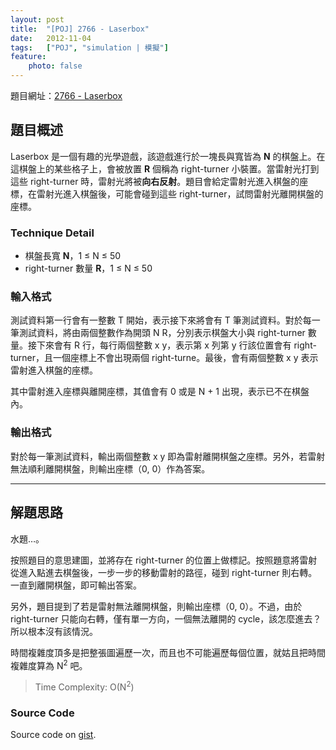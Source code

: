 ```yaml
---
layout: post
title:  "[POJ] 2766 - Laserbox"
date:   2012-11-04
tags:   ["POJ", "simulation | 模擬"]
feature:
    photo: false
---
```


題目網址：[2766 - Laserbox](http://poj.org/problem?id=2766)

## 題目概述

Laserbox 是一個有趣的光學遊戲，該遊戲進行於一塊長與寬皆為 **N** 的棋盤上。在這棋盤上的某些格子上，會被放置 **R** 個稱為 right-turner 小裝置。當雷射光打到這些 right-turner 時，雷射光將被**向右反射**。題目會給定雷射光進入棋盤的座標，在雷射光進入棋盤後，可能會碰到這些 right-turner，試問雷射光離開棋盤的座標。

### Technique Detail

- 棋盤長寬 **N**，1 ≤ N ≤ 50
- right-turner 數量 **R**，1 ≤ N ≤ 50

### 輸入格式

測試資料第一行會有一整數 T 開始，表示接下來將會有 T 筆測試資料。對於每一筆測試資料，將由兩個整數作為開頭 N R，分別表示棋盤大小與 right-turner 數量。接下來會有 R 行，每行兩個整數 x y，表示第 x 列第 y 行該位置會有 right-turner，且一個座標上不會出現兩個 right-turne。最後，會有兩個整數 x y 表示雷射進入棋盤的座標。

其中雷射進入座標與離開座標，其值會有 0 或是 N + 1 出現，表示已不在棋盤內。

### 輸出格式

對於每一筆測試資料，輸出兩個整數 x y 即為雷射離開棋盤之座標。另外，若雷射無法順利離開棋盤，則輸出座標（0, 0）作為答案。

---

## 解題思路

水題…。

按照題目的意思建圖，並將存在 right-turner 的位置上做標記。按照題意將雷射從進入點進去棋盤後，一步一步的移動雷射的路徑，碰到 right-turner 則右轉。一直到離開棋盤，即可輸出答案。

另外，題目提到了若是雷射無法離開棋盤，則輸出座標（0, 0）。不過，由於 right-turner 只能向右轉，僅有單一方向，一個無法離開的 cycle，該怎麼進去？所以根本沒有該情況。

時間複雜度頂多是把整張圖遍歷一次，而且也不可能遍歷每個位置，就姑且把時間複雜度算為 N<sup>2</sup> 吧。

> Time Complexity: O(N<sup>2</sup>)

### Source Code

<script src="https://gist.github.com/KuoE0/4012113.js"></script>

Source code on [gist](https://gist.github.com/KuoE0/4012113).

